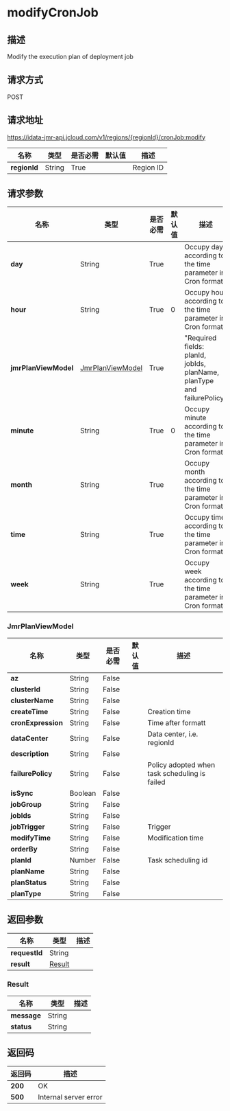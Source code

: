 # modifyCronJob


## 描述
Modify the execution plan of deployment job

## 请求方式
POST

## 请求地址
https://idata-jmr-api.jcloud.com/v1/regions/{regionId}/cronJob:modify

|名称|类型|是否必需|默认值|描述|
|---|---|---|---|---|
|**regionId**|String|True||Region ID|

## 请求参数
|名称|类型|是否必需|默认值|描述|
|---|---|---|---|---|
|**day**|String|True||Occupy day according to the time parameter in Cron format|
|**hour**|String|True|0|Occupy hour according to the time parameter in Cron format|
|**jmrPlanViewModel**|[JmrPlanViewModel](##JmrPlanViewModel)|True||"Required fields: planId, jobIds, planName, planType and failurePolicy"<br>|
|**minute**|String|True|0|Occupy minute according to the time parameter in Cron format|
|**month**|String|True||Occupy month according to the time parameter in Cron format|
|**time**|String|True||Occupy time according to the time parameter in Cron format|
|**week**|String|True||Occupy week according to the time parameter in Cron format|

### <a name="JmrPlanViewModel">JmrPlanViewModel</a>
|名称|类型|是否必需|默认值|描述|
|---|---|---|---|---|
|**az**|String|False|||
|**clusterId**|String|False|||
|**clusterName**|String|False|||
|**createTime**|String|False||Creation time|
|**cronExpression**|String|False||Time after formatt|
|**dataCenter**|String|False||Data center, i.e. regionId|
|**description**|String|False|||
|**failurePolicy**|String|False||Policy adopted when task scheduling is failed|
|**isSync**|Boolean|False|||
|**jobGroup**|String|False|||
|**jobIds**|String|False|||
|**jobTrigger**|String|False||Trigger|
|**modifyTime**|String|False||Modification time|
|**orderBy**|String|False|||
|**planId**|Number|False||Task scheduling id|
|**planName**|String|False|||
|**planStatus**|String|False|||
|**planType**|String|False|||

## 返回参数
|名称|类型|描述|
|---|---|---|
|**requestId**|String||
|**result**|[Result](##Result)||


### <a name="Result">Result</a>
|名称|类型|描述|
|---|---|---|
|**message**|String||
|**status**|String||

## 返回码
|返回码|描述|
|---|---|
|**200**|OK|
|**500**|Internal server error|

